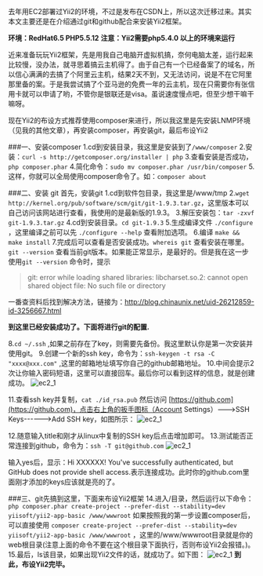 去年用EC2部署过Yii2的环境，不过是发布在CSDN上，所以这次迁移过来。其实本文主要还是在介绍通过git和github配合来安装Yii2框架。

**环境：RedHat6.5 PHP5.5.12**
**注意：Yii2需要php5.4.0 以上的环境来运行**

近来准备玩玩Yii2框架，先是用我自己电脑开虚拟机搞，奈何电脑太差，运行起来比较慢，没办法，就寻思着搞云主机得了。由于自己有一个已经备案了的域名，所以信心满满的去搞了个阿里云主机，结果2天不到，又无法访问，说是不在它阿里那里备的案。于是我尝试搞了个亚马逊的免费一年的云主机，现在只需要你有张信用卡就可以申请了哟，不管你是银联还是visa。虽说速度慢点吧，但至少想干嘛干嘛呀。

现在Yii2的布设方式推荐使用composer来进行，所以我这里是先安装LNMP环境（见我的其他文章），再安装composer，再安装git，最后布设Yii2

###一、安装composer
1.cd到安装目录，我这里是安装到了`/www/composer`
2.安装：`curl -s http://getcomposer.org/installer | php`
3.查看安装是否成功，`php composer.phar`
4.简化命令：`sudo mv composer.phar /usr/bin/composer`
5.这样，你就可以全局使用composer命令了。如：`composer about`

###二、安装 git
首先，安装git
1.cd到软件包目录，我这里是/www/tmp
2.`wget http://kernel.org/pub/software/scm/git/git-1.9.3.tar.gz`，这里版本可以自己访问该网站进行查看，我使用的是最新版的1.9.3。
3.解压安装包：`tar -zxvf git-1.9.3.tar.gz`
4.cd到安装目录。`cd git-1.9.3`
5.生成编译文件 `./configure` ，这里编译之前可以先 `./configure --help` 查看附加选项。
6.编译 `make && make install`
7.完成后可以查看是否安装成功。`whereis git` 查看安装在哪里。`git --version` 查看当前git版本。如果能正常显示，是最好的。但是我在这一步使用`git --version` 命令时，提示
> git: error while loading shared libraries: libcharset.so.2: cannot open shared object file: No such file or directory

一番查资料后找到解决方法，链接为：http://blog.chinaunix.net/uid-26212859-id-3256667.html

**到这里已经安装成功了。下面将进行git的配置.**

8.`cd ~/.ssh` ,如果之前存在了key，则需要先备份。我这里默认你是第一次安装并使用git。
9.创建一个新的ssh key，命令为：`ssh-keygen -t rsa -C "xxxx@xxx.com"` ,这里的邮箱地址填写你自己的github邮箱地址。
10.中间会提示2次让你输入密码短语，这里可以直接回车。最后你可以看到这样的信息，就是创建成功。
![ec2_1](http://7s1t08.com1.z0.glb.clouddn.com/ec2_1.jpg)

11.查看ssh key并复制，`cat ./id_rsa.pub` 然后访问 [https://github.com](https://github.com)，点击右上角的扳手图标（Account Settings）--->SSH Keys------>Add SSH key，如图所示：
![ec2_1](http://7s1t08.com1.z0.glb.clouddn.com/ec2_2.jpg)

12.随意输入title和刚才从linux中复制的SSH key后点击增加即可。
13.测试能否正常连接到github，命令为：`ssh -T git@github.com`
![ec2_1](http://7s1t08.com1.z0.glb.clouddn.com/ec2_3.jpg)

输入yes后，显示：Hi XXXXXX! You've successfully authenticated, but GitHub does not provide shell access.表示连接成功。此时你的github.com里面刚才添加的keys应该就是亮的了。

###三、git先搞到这里，下面来布设Yii2框架
14.进入/目录，然后运行以下命令：
`php composer.phar create-project --prefer-dist --stability=dev yiisoft/yii2-app-basic /www/wwwroot`
如果按照我的第一步设置composer后，可以直接使用
`composer create-project --prefer-dist --stability=dev yiisoft/yii2-app-basic /www/wwwroot`
，这里的/www/wwwroot目录就是你的web根目录(注意上面的命令不要在这个根目录下面执行，否则布设Yii2会报错。)。
15.最后，ls该目录，如果出现Yii2文件的话，就成功了。如下图：
![ec2_1](http://7s1t08.com1.z0.glb.clouddn.com/ec2_4.jpg)
**到此，布设Yii2完毕。**


